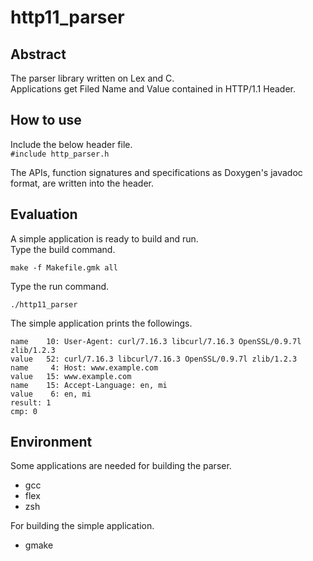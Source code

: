 # http11_parser

## Abstract

The parser library written on Lex and C.  
Applications get Filed Name and Value contained in HTTP/1.1 Header.

## How to use

Include the below header file.  
`#include http_parser.h`  

The APIs, function signatures and specifications as Doxygen's javadoc format, are written into the header.

## Evaluation

A simple application is ready to build and run.  
Type the build command.  
```
make -f Makefile.gmk all
```
Type the run command.
```
./http11_parser
```
The simple application prints the followings.
```
name    10: User-Agent: curl/7.16.3 libcurl/7.16.3 OpenSSL/0.9.7l zlib/1.2.3
value   52: curl/7.16.3 libcurl/7.16.3 OpenSSL/0.9.7l zlib/1.2.3
name     4: Host: www.example.com
value   15: www.example.com
name    15: Accept-Language: en, mi
value    6: en, mi
result: 1
cmp: 0
```

## Environment  

Some applications are needed for building the parser.
* gcc
* flex
* zsh

For building the simple application.
* gmake
